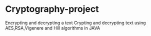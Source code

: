 # Cryptography-project
Encrypting and decrypting a text
Crypting and decrypting text using AES,RSA,Vigenere and Hill algorithms in JAVA
